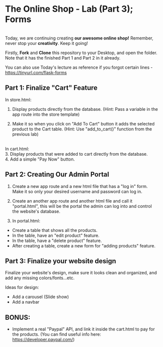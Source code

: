 # The Online Shop - Lab (Part 3); Forms 
<br/>
Today, we are continuing creating <b>our awesome online shop!</b>
Remember, never stop your <b>creativity</b>. Keep it going!
<br/>

Firstly, <b>Fork</b> and <b>Clone</b> this repository to your Desktop, and open the folder. Note that it has the finished Part 1 and Part 2 in it already.
<br/>

You can also use Today's lecture as reference if you forgot certain lines - https://tinyurl.com/flask-forms



## Part 1: Finalize "Cart" Feature
In store.html: 
1. Display products directly from the database. 
(Hint: Pass a variable in the app route into the store template)

2. Make it so when you click on "Add To Cart" button
it adds the selected product to the Cart table. 
(Hint: Use "add_to_cart()" function from the previous lab)
</br>
In cart.html:</br>
3. Display products that were added to cart directly from the database.
</br>
4. Add a simple "Pay Now" button.

## Part 2: Creating Our Admin Portal
1. Create a new app route and a new html file that has a "log in" form. Make it so only your desired username and password can log in.

2. Create an another app route and another html file and call it "portal.html", this will be the portal the admin can log into and control the website's database.

3. In portal.html:
- Create a table that shows all the products.
- In the table, have an "edit product" feature.
- In the table, have a "delete product" feature.
- After creating a table, create a new form for "adding products" feature.

## Part 3: Finalize your website design

Finalize your website's design, make sure it looks clean and organized, and add any missing colors/fonts...etc.

Ideas for design:
- Add a carousel (Slide show)
- Add a navbar

## BONUS:
- Implement a real "Paypal" API, and link it inside the cart.html to pay for the products. (You can find useful info here: https://developer.paypal.com/)
 